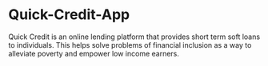 # Quick-Credit-App
Quick Credit is an online lending platform that provides short term soft loans to individuals. This  helps solve problems of financial inclusion as a way to alleviate poverty and empower low  income earners. 
